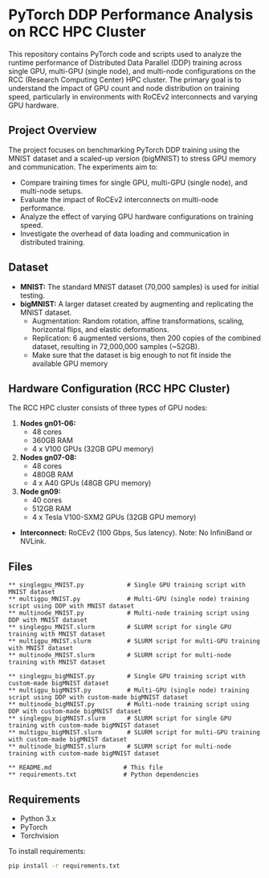 # PyTorch DDP Performance Analysis on RCC HPC Cluster

This repository contains PyTorch code and scripts used to analyze the runtime performance of Distributed Data Parallel (DDP) training across single GPU, multi-GPU (single node), and multi-node configurations on the RCC (Research Computing Center) HPC cluster. The primary goal is to understand the impact of GPU count and node distribution on training speed, particularly in environments with RoCEv2 interconnects and varying GPU hardware.

## Project Overview

The project focuses on benchmarking PyTorch DDP training using the MNIST dataset and a scaled-up version (bigMNIST) to stress GPU memory and communication. The experiments aim to:

* Compare training times for single GPU, multi-GPU (single node), and multi-node setups.
* Evaluate the impact of RoCEv2 interconnects on multi-node performance.
* Analyze the effect of varying GPU hardware configurations on training speed.
* Investigate the overhead of data loading and communication in distributed training.

## Dataset

* **MNIST:** The standard MNIST dataset (70,000 samples) is used for initial testing.
* **bigMNIST:** A larger dataset created by augmenting and replicating the MNIST dataset.
    * Augmentation: Random rotation, affine transformations, scaling, horizontal flips, and elastic deformations.
    * Replication: 6 augmented versions, then 200 copies of the combined dataset, resulting in 72,000,000 samples (~52GB).
    * Make sure that the dataset is big enough to not fit inside the available GPU memory

## Hardware Configuration (RCC HPC Cluster)

The RCC HPC cluster consists of three types of GPU nodes:

1.  **Nodes gn01-06:**
    * 48 cores
    * 360GB RAM
    * 4 x V100 GPUs (32GB GPU memory)
2.  **Nodes gn07-08:**
    * 48 cores
    * 480GB RAM
    * 4 x A40 GPUs (48GB GPU memory)
3.  **Node gn09:**
    * 40 cores
    * 512GB RAM
    * 4 x Tesla V100-SXM2 GPUs (32GB GPU memory)

* **Interconnect:** RoCEv2 (100 Gbps, 5us latency). Note: No InfiniBand or NVLink.

## Files
    ** singlegpu_MNIST.py            # Single GPU training script with MNIST dataset
    ** multigpu_MNIST.py             # Multi-GPU (single node) training script using DDP with MNIST dataset
    ** multinode_MNIST.py            # Multi-node training script using DDP with MNIST dataset
    ** singlegpu_MNIST.slurm         # SLURM script for single GPU training with MNIST dataset
    ** multigpu_MNIST.slurm          # SLURM script for multi-GPU training with MNIST dataset
    ** multinode_MNIST.slurm         # SLURM script for multi-node training with MNIST dataset

    ** singlegpu_bigMNIST.py         # Single GPU training script with custom-made bigMNIST dataset
    ** multigpu_bigMNIST.py          # Multi-GPU (single node) training script using DDP with custom-made bigMNIST dataset
    ** multinode_bigMNIST.py         # Multi-node training script using DDP with custom-made bigMNIST dataset
    ** singlegpu_bigMNIST.slurm      # SLURM script for single GPU training with custom-made bigMNIST dataset
    ** multigpu_bigMNIST.slurm       # SLURM script for multi-GPU training with custom-made bigMNIST dataset
    ** multinode_bigMNIST.slurm      # SLURM script for multi-node training with custom-made bigMNIST dataset

    ** README.md                    # This file
    ** requirements.txt             # Python dependencies

## Requirements

* Python 3.x
* PyTorch
* Torchvision

To install requirements:

```bash
pip install -r requirements.txt
